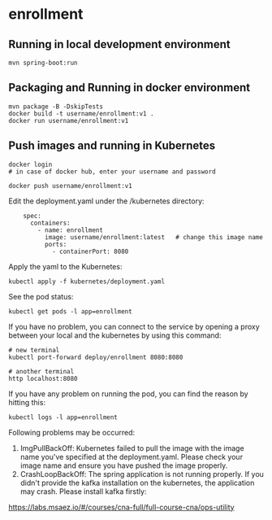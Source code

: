# enrollment

## Running in local development environment

```
mvn spring-boot:run
```

## Packaging and Running in docker environment

```
mvn package -B -DskipTests
docker build -t username/enrollment:v1 .
docker run username/enrollment:v1
```

## Push images and running in Kubernetes

```
docker login 
# in case of docker hub, enter your username and password

docker push username/enrollment:v1
```

Edit the deployment.yaml under the /kubernetes directory:
```
    spec:
      containers:
        - name: enrollment
          image: username/enrollment:latest   # change this image name
          ports:
            - containerPort: 8080

```

Apply the yaml to the Kubernetes:
```
kubectl apply -f kubernetes/deployment.yaml
```

See the pod status:
```
kubectl get pods -l app=enrollment
```

If you have no problem, you can connect to the service by opening a proxy between your local and the kubernetes by using this command:
```
# new terminal
kubectl port-forward deploy/enrollment 8080:8080

# another terminal
http localhost:8080
```

If you have any problem on running the pod, you can find the reason by hitting this:
```
kubectl logs -l app=enrollment
```

Following problems may be occurred:

1. ImgPullBackOff:  Kubernetes failed to pull the image with the image name you've specified at the deployment.yaml. Please check your image name and ensure you have pushed the image properly.
1. CrashLoopBackOff: The spring application is not running properly. If you didn't provide the kafka installation on the kubernetes, the application may crash. Please install kafka firstly:

https://labs.msaez.io/#/courses/cna-full/full-course-cna/ops-utility

